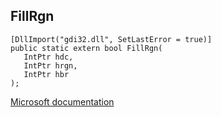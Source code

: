 ## FillRgn

```
[DllImport("gdi32.dll", SetLastError = true)]
public static extern bool FillRgn(
   IntPtr hdc,
   IntPtr hrgn,
   IntPtr hbr
);
```

[Microsoft documentation](https://docs.microsoft.com/en-us/windows/win32/api/wingdi/nf-wingdi-fillrgn)
